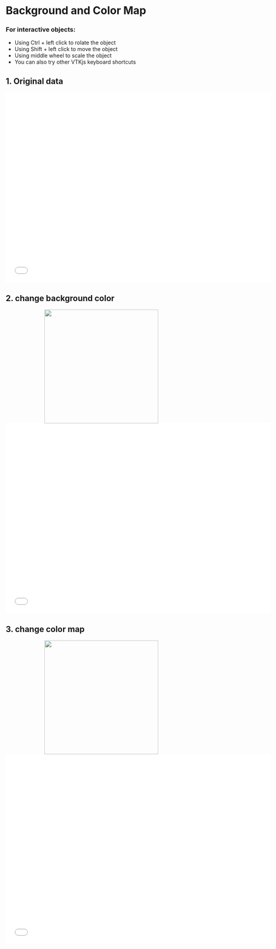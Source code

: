 
# Background and Color Map


### For interactive objects:
* Using Ctrl + left click to rolate the object
* Using Shift + left click to move the object
* Using middle wheel to scale the object
* You can also try other VTKjs keyboard shortcuts

## 1. Original data

<div style="text-align: center;">
<iframe width=700, height=500 frameBorder=0 seamless="seamless" scrolling="no" src="/SpinView/assets/html/bgc_bg.html"></iframe>
</div>


## 2. change background color

<div style="text-align: center;">
<img width=300, height=300 src="/SpinView/assets/gif/bgc_bg_cbg.gif" draggable="false">
</div>

<div style="text-align: center;">
<iframe width=700, height=500 frameBorder=0 seamless="seamless" scrolling="no" src="/SpinView/assets/html/bgc_bg_cbg.html"></iframe>
</div>

## 3. change color map

<div style="text-align: center;">
<img width=300, height=300 src="/SpinView/assets/gif/bgc_bg_cbgc.gif" draggable="false">
</div>

<div style="text-align: center;">
<iframe width=700, height=500 frameBorder=0 seamless="seamless" scrolling="no" src="/SpinView/assets/html/bgc_bg_cbgc.html"></iframe>
</div>
